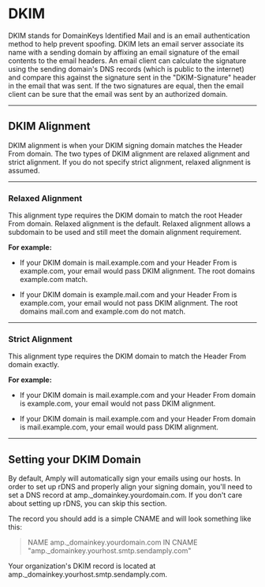 # DKIM

DKIM stands for DomainKeys Identified Mail and is an email authentication method to help prevent spoofing. DKIM lets an email server associate its name with a sending domain by affixing an email signature of the email contents to the email headers. An email client can calculate the signature using the sending domain's DNS records (which is public to the internet) and compare this against the signature sent in the "DKIM-Signature" header in the email that was sent. If the two signatures are equal, then the email client can be sure that the email was sent by an authorized domain.

****

## DKIM Alignment

DKIM alignment is when your DKIM signing domain matches the Header From domain. The two types of DKIM alignment are relaxed alignment and strict alignment. If you do not specify strict alignment, relaxed alignment is assumed.

****

### Relaxed Alignment

This alignment type requires the DKIM domain to match the root Header From domain. Relaxed alignment is the default. Relaxed alignment allows a subdomain to be used and still meet the domain alignment requirement.

**For example:**

- If your DKIM domain is mail.example.com and your Header From is example.com, your email would pass DKIM alignment. The root domains example.com match.

- If your DKIM domain is example.mail.com and your Header From is example.com, your email would not pass DKIM alignment. The root domains mail.com and example.com do not match.

****

### Strict Alignment

This alignment type requires the DKIM domain to match the Header From domain exactly.

**For example:**

- If your DKIM domain is mail.example.com and your Header From domain is example.com, your email would not pass DKIM alignment.

- If your DKIM domain is mail.example.com and your Header From domain is mail.example.com, your email would pass DKIM alignment.

****

## Setting your DKIM Domain

By default, Amply will automatically sign your emails using our hosts. In order to set up rDNS and properly align your signing domain, you'll need to set a DNS record at amp._domainkey.yourdomain.com. If you don't care about setting up rDNS, you can skip this section.

The record you should add is a simple CNAME and will look something like this:


> NAME amp._domainkey.yourdomain.com IN CNAME "amp._domainkey.yourhost.smtp.sendamply.com"


Your organization's DKIM record is located at amp._domainkey.yourhost.smtp.sendamply.com.
